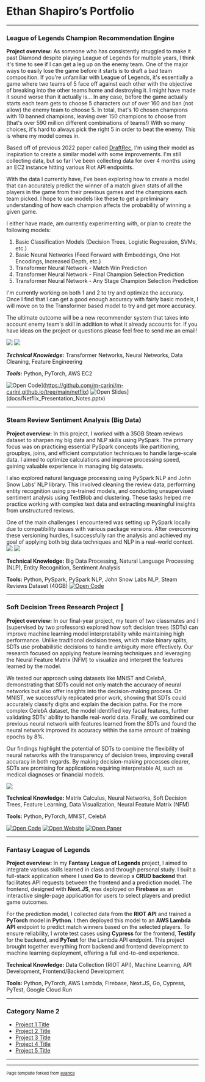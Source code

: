 # Ethan Shapiro’s Portfolio

---

### League of Legends Champion Recommendation Engine

**Project overview:** As someone who has consistently struggled to make it past Diamond despite playing League of Legends for multiple years, I think it's time to see if I can get a leg up on the enemy team. One of the major ways to easily lose the game before it starts is to draft a bad team composition. If you're unfamiliar with League of Legends, it's essentially a game where two teams of 5 face off against each other with the objective of breaking into the other teams home and destroying it. I might have made it sound worse than it actually is... In any case, before the game actually starts each team gets to choose 5 characters out of over 160 and ban (not allow) the enemy team to choose 5. In total, that's 10 chosen champions with 10 banned champions, leaving over 150 champions to choose from (that's over 590 million different combinations of teams!) With so many choices, it's hard to always pick the right 5 in order to beat the enemy. This is where my model comes in.

Based off of previous 2022 paper called [DraftRec]([url](https://arxiv.org/pdf/2204.12750)), I'm using their model as inspiration to create a similar model with some improvements. I'm still collecting data, but so far I've been collecting data for over 4 months using an EC2 instance hitting various Riot API endpoints.

With the data I currently have, I've been exploring how to create a model that can accurately predict the winner of a match given stats of all the players in the game from their previous games and the champions each team picked. I hope to use models like these to get a preliminary understanding of how each champion affects the probability of winning a given game.

I either have made, am currently experimenting with, or plan to create the following models:
1. Basic Classification Models (Decision Trees, Logistic Regression, SVMs, etc.)
2. Basic Neural Networks (Feed Forward with Embeddings, One Hot Encodings, Increased Depth, etc.)
3. Transformer Neural Network - Match Win Prediction
4. Transformer Neural Network - Final Champion Selection Prediction
5. Transformer Neural Network - Any Stage Champion Selection Prediction

I'm currently working on both 1 and 2 to try and optimize the accuracy. Once I find that I can get a good enough accuracy with fairly basic models, I will move on to the Transformer based model to try and get more accuracy.

The ultimate outcome will be a new recommender system that takes into account enemy team's skill in addition to what it already accounts for. If you have ideas on the project or questions please feel free to send me an email!

<img src="images/Champ_Reco_league_Example.png?raw=true"/>
<img src="images/Draft Rec Model.png?raw=true"/>

***Technical Knowledge:*** Transformer Networks, Neural Networks, Data Cleaning, Feature Engineering

***Tools:*** Python, PyTorch, AWS EC2

![Open Code](https://img.shields.io/badge/Jupyter-Open_Files-red?logo=Jupyter)](https://github.com/m-carini/m-carini.github.io/tree/main/netflix)
![Open Slides](https://img.shields.io/badge/PPT-View_Slides-red?logo=microsoftpowerpoint)](docs/Netflix_Presentation_Notes.pptx)

---
### Steam Review Sentiment Analysis (Big Data)
**Project overview:** In this project, I worked with a 35GB Steam reviews dataset to sharpen my big data and NLP skills using PySpark. The primary focus was on practicing essential PySpark concepts like partitioning, groupbys, joins, and efficient computation techniques to handle large-scale data. I aimed to optimize calculations and improve processing speed, gaining valuable experience in managing big datasets.

I also explored natural language processing using PySpark NLP and John Snow Labs' NLP library. This involved cleaning the review data, performing entity recognition using pre-trained models, and conducting unsupervised sentiment analysis using TextBlob and clustering. These tasks helped me practice working with complex text data and extracting meaningful insights from unstructured reviews.

One of the main challenges I encountered was setting up PySpark locally due to compatibility issues with various package versions. After overcoming these versioning hurdles, I successfully ran the analysis and achieved my goal of applying both big data techniques and NLP in a real-world context. 
<img src="images/Steam_Pos_Word_Cloud.png?raw=true"/>
<img src="images/Steam_Reviews_Hist.png?raw=true"/>

**Technical Knowledge:** Big Data Processing, Natural Language Processing (NLP), Entity Recognition, Sentiment Analysis

**Tools:** Python, PySpark, PySpark NLP, John Snow Labs NLP, Steam Reviews Dataset (40GB)
[![Open Code](https://img.shields.io/badge/Jupyter-Open_Files-red?logo=github)](https://github.com/Ethan-Shapiro/SteamReviewSentiment)

---

### Soft Decision Trees Research Project 🌳

**Project overview:** In our final-year project, my team of two classmates and I (supervised by two professors) explored how soft decision trees (SDTs) can improve machine learning model interpretability while maintaining high performance. Unlike traditional decision trees, which make binary splits, SDTs use probabilistic decisions to handle ambiguity more effectively. Our research focused on applying feature learning techniques and leveraging the Neural Feature Matrix (NFM) to visualize and interpret the features learned by the model.

We tested our approach using datasets like MNIST and CelebA, demonstrating that SDTs could not only match the accuracy of neural networks but also offer insights into the decision-making process. On MNIST, we successfully replicated prior work, showing that SDTs could accurately classify digits and explain the decision paths. For the more complex CelebA dataset, the model identified key facial features, further validating SDTs' ability to handle real-world data. Finally, we combined our previous neural network with features learned from the SDTs and found the neural network improved its accuracy within the same amount of training epochs by 8%.

Our findings highlight the potential of SDTs to combine the flexibility of neural networks with the transparency of decision trees, improving overall accuracy in both regards. By making decision-making processes clearer, SDTs are promising for applications requiring interpretable AI, such as medical diagnoses or financial models. 

<img src="images/SDT_Example.png?raw=true"/>

**Technical Knowledge:** Matrix Calculus, Neural Networks, Soft Decision Trees, Feature Learning, Data Visualization, Neural Feature Matrix (NFM)

**Tools:** Python, PyTorch, MNIST, CelebA

[![Open Code](https://img.shields.io/badge/Jupyter-Open_Files-red?logo=github)](https://github.com/Ethan-Shapiro/Soft-Decision-Tree-Feature-Learning)
[![Open Website](https://img.shields.io/badge/Website-Open_Link-green)](https://ethan-shapiro.github.io/Soft-Decision-Tree-Feature-Learning/)
[![Open Paper](https://img.shields.io/badge/Research_Paper-View_Paper-2138EB?logo=googledrive)](https://drive.google.com/file/d/1JX0qreDo9ni1c6ET5OXIEipF0WAP-Xel/view)

---

### Fantasy League of Legends
**Project overview:** In my **Fantasy League of Legends** project, I aimed to integrate various skills learned in class and through personal study. I built a full-stack application where I used **Go** to develop a **CRUD backend** that facilitates API requests between the frontend and a prediction model. The frontend, designed with **Next.JS**, was deployed on **Firebase** as an interactive single-page application for users to select players and predict game outcomes.

For the prediction model, I collected data from the **RIOT API** and trained a **PyTorch** model in **Python**. I then deployed this model to an **AWS Lambda API** endpoint to predict match winners based on the selected players. To ensure reliability, I wrote test cases using **Cypress** for the frontend, **Testify** for the backend, and **PyTest** for the Lambda API endpoint. This project brought together everything from backend and frontend development to machine learning deployment, offering a full end-to-end experience.

**Technical Knowledge:** Data Collection (RIOT API), Machine Learning, API Development, Frontend/Backend Development

**Tools:** Python, PyTorch, AWS Lambda, Firebase, Next.JS, Go, Cypress, PyTest, Google Cloud Run

---

### Category Name 2

- [Project 1 Title](http://example.com/)
- [Project 2 Title](http://example.com/)
- [Project 3 Title](http://example.com/)
- [Project 4 Title](http://example.com/)
- [Project 5 Title](http://example.com/)

---




---
<p style="font-size:11px">Page template forked from <a href="https://github.com/evanca/quick-portfolio">evanca</a></p>
<!-- Remove above link if you don't want to attibute -->
